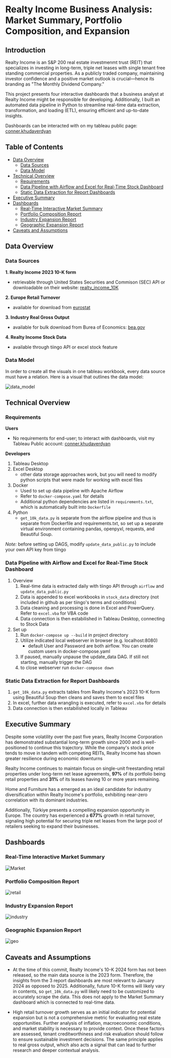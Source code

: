 # Realty Income Business Analysis: Market Summary, Portfolio Composition, and Expansion <!-- omit in toc -->

## Introduction <!-- omit in toc -->
Realty Income is an S&P 200 real estate investmenmt trust (REIT) that specializes in investing in long-term, triple net leases with single tenant free standing commercial properties. As a publicly traded company, maintaining investor confidence and a positive market outlook is crucial—hence its branding as "The Monthly Dividend Company."

This project presents four interactive dashboards that a business analyst at Realty Income might be responsible for developing. Additionally, I built an automated data pipeline in Python to streamline real-time data extraction, transformation, and loading (ETL), ensuring efficient and up-to-date insights.

Dashboards can be interacted with on my tableau public page: [conner.khudaverdyan](https://public.tableau.com/app/profile/conner.khudaverdyan/vizzes)

## Table of Contents <!-- omit in toc -->
- [Data Overview](#data-overview)
  - [Data Sources](#data-sources)
  - [Data Model](#data-model)
- [Technical Overview](#technical-overview)
  - [Requirements](#requirements)
  - [Data Pipeline with Airflow and Excel for Real-Time Stock Dashboard](#data-pipeline-with-airflow-and-excel-for-real-time-stock-dashboard)
  - [Static Data Extraction for Report Dashboards](#static-data-extraction-for-report-dashboards)
- [Executive Summary](#executive-summary)
- [Dashboards](#dashboards)
  - [Real-Time Interactive Market Summary](#real-time-interactive-market-summary)
  - [Portfolio Composition Report](#portfolio-composition-report)
  - [Industry Expansion Report](#industry-expansion-report)
  - [Geographic Expansion Report](#geographic-expansion-report)
- [Caveats and Assumptions](#caveats-and-assumptions)


## Data Overview

### Data Sources

**1. Realty Income 2023 10-K form**
- retrievable through United States Securities and Commison (SEC) API or downloadable on their website: [realty_income_10K]('https://www.sec.gov/ix?doc=/Archives/edgar/data/726728/000072672824000047/o-20231231.htm')

**2. Europe Retail Turnover**
- available for download from [eurostat]('https://ec.europa.eu/eurostat/databrowser/view/sts_trtu_m__custom_15303481/default/table?lang=en')

**3. Industry Real Gross Output**
- available for bulk download from Burea of Economics: [bea.gov]('https://apps.bea.gov/iTable/?isuri=1&reqid=151&step=1')

**4. Realty Income Stock Data**
- available through tiingo API or excel stock feature

### Data Model 
In order to create all the visuals in one tableau workbook, every data source must have a relation. Here is a visual that outlines the data model: 

![data_model](images/data_model.png)
  
## Technical Overview

### Requirements
**Users**
- No requirements for end-user; to interact with dashboards, visit my Tableau Public account: [conner.khudaverdyan](https://public.tableau.com/app/profile/conner.khudaverdyan/vizzes)

**Developers**
1. Tableau Desktop 
2. Excel Desktop 
   - other data storage approaches work, but you will need to modify python scripts that were  made for working with excel files
3. Docker
   - Used to set up data pipeline with Apache Airflow 
   - Refer to `docker-compose.yaml` for details
   - Additional python dependencies are listed in `requirements.txt`, which is automatically built into `Dockerfile`
4. Python 
   - `get_10k_data.py` is separate from the airflow pipeline and thus is separate from Dockerfile and requirements.txt, so set up a separate virtual environment containing pandas, openpyxl, requests, and Beautiful Soup. 

*Note:* before setting up DAGS, modify `update_data_public.py` to include your own API key from tiingo

### Data Pipeline with Airflow and Excel for Real-Time Stock Dashboard
1. Overview
   1. Real-time data is extracted daily with tiingo API through `airflow` and `update_data_public.py`
   2. Data is appended to excel workbooks in `stock_data` directory (not included in github as per tiingo's terms and conditions)
   3. Data cleaning and processing is done in Excel and PowerQuery. Refer to `excel.vba` for VBA code 
   4. Data connection is then estabilished in Tableau Desktop, connecting to Stock Data
2. Set up
   1. Run `docker-compose up --build` in project directory
   2. Utilize indicated local webserver in browser (e.g. localhost:8080)
      - default User and Password are both airflow.  You can create custom users in docker-compose.yaml
   3. If paused, manually unpause the update_data DAG. If still not starting, manually trigger the DAG 
   4. to close webserver run `docker-compose down`

### Static Data Extraction for Report Dashboards

1.  `get_10k_data.py` extracts tables from  Realty Income's 2023 10-K form using Beautiful Soup then cleans and saves them to excel files
2.  In excel, further data wrangling is executed, refer to `excel.vba` for details
3.  Data connection is then estabilished locally in Tableau 


## Executive Summary
Despite some volatility over the past five years, Realty Income Corporation has demonstrated substantial long-term growth since 2000 and is well-positioned to continue this trajectory. While the company's stock price tends to move in tandem with competing REITs, Realty Income has shown greater resilience during economic downturns

Realty Income continues to maintain focus on single-unit freestanding retail properties under long-term net lease agreements, **97%** of its portfolio being retail properties and **31%** of its leases having 10 or more years remaining. 

Home and Furniture has a emerged as an ideal candidate for industry diversification within Realty Income's portfolio, exhibiting near-zero correlation with its dominant industries.

Additionally, Türkiye presents a compelling expansion opportunity in Europe. The country has experienced a **677%** growth in retail turnover, signaling high potential for securing triple net leases from the large pool of retailers seeking to expand their businesses.

## Dashboards

### Real-Time Interactive Market Summary
![Market](images/market_summary_screenshot.png)

### Portfolio Composition Report
![retail](images/retail_screenshot.png)

### Industry Expansion Report
![industry](images/industry_exp_screenshot.png)

### Geographic Expansion Report
![geo](images/geo_screenshot.png)

## Caveats and Assumptions
- At the time of this commit, Realty Income's 10-K 2024 form has not been released, so the main data source is the 2023 form.  Therefore, the insights from the 3 report dashboards are most relevant to January 2024 as opposed to 2025. Additionally, future 10-K forms will likely vary in contents, so `get_10k_data.py` will likely need to be customized to accurately scrape the data. This does not apply to the Market Summary dashboard which is connected to real-time data. 

- High retail turnover growth serves as an initial indicator for potential expansion but is not a comprehensive metric for evaluating real estate opportunities. Further analysis of inflation, macroeconomic conditions, and market stability is necessary to provide context. Once these factors are assessed, tenant creditworthiness and risk evaluation should follow to ensure sustainable investment decisions. The same principle applies to real gross output, which also acts a signal that can lead to further research and deeper contextual analysis.
  

